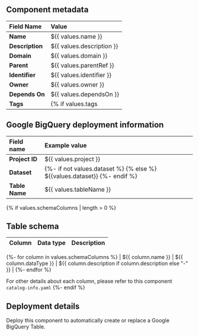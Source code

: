 ## Component metadata

| Field Name               | Value                                                                                                                  |
|:-------------------------|:-----------------------------------------------------------------------------------------------------------------------|
| **Name**                 | ${{ values.name }}                                                                                                     |
| **Description**          | ${{ values.description }}                                                                                              |
| **Domain**               | ${{ values.domain }}                                                                                                   |
| **Parent**               | ${{ values.parentRef }}                                                                                                |
| **Identifier**           | ${{ values.identifier }}                                                                                               |
| **Owner**                | ${{ values.owner }}                                                                                                    |
| **Depends On**           | ${{ values.dependsOn }}                                                                                                |
| **Tags**                 | {% if values.tags | length > 0 %}{% for i in values.tags %} ${{ i }}; {% endfor %}{% else %}[]{% endif %}              |                                                                                       |

## Google BigQuery deployment information

| Field name      | Example value                                                                                                      |
|:----------------|:-------------------------------------------------------------------------------------------------------------------|
| **Project ID**  | ${{ values.project }}                                                                                              |
| **Dataset**     | {%- if not values.dataset %} <Autogenerated on descriptor generation>  {% else %} ${{values.dataset}} {%- endif %} |
| **Table Name**  | ${{ values.tableName }}                                                                                            |

{% if values.schemaColumns | length > 0 %}
## Table schema

| Column | Data type | Description |
|:-------|:----------|:------------|
{%- for column in values.schemaColumns %}
| ${{ column.name }} | ${{ column.dataType }} | ${{ column.description if column.description else "-" }} |
{%- endfor %}

For other details about each column, please refer to this component `catalog-info.yaml`
{%- endif %}

## Deployment details 

Deploy this component to automatically create or replace a Google BigQuery Table.